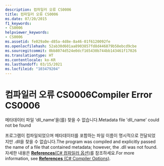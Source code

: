 ```yaml
---
description: 컴파일러 오류 CS0006
title: 컴파일러 오류 CS0006
ms.date: 07/20/2015
f1_keywords:
- CS0006
helpviewer_keywords:
- CS0006
ms.assetid: fe029a0e-d85a-4d8e-8a46-01f6120092fe
ms.openlocfilehash: 52ab30d601aa8903857fd8d446879b58ebcd9cbe
ms.sourcegitcommit: 0bb8074d524e0dcf165430b744bb143461f17026
ms.translationtype: HT
ms.contentlocale: ko-KR
ms.lasthandoff: 03/15/2021
ms.locfileid: "103479204"
---
```

# <a name="compiler-error-cs0006"></a><span data-ttu-id="40913-103">컴파일러 오류 CS0006</span><span class="sxs-lookup"><span data-stu-id="40913-103">Compiler Error CS0006</span></span>

<span data-ttu-id="40913-104">메타데이터 파일 ‘dll_name’을(를) 찾을 수 없습니다.</span><span class="sxs-lookup"><span data-stu-id="40913-104">Metadata file 'dll_name' could not be found</span></span>
  
 <span data-ttu-id="40913-105">프로그램이 컴파일되었으며 메타데이터를 포함하는 파일 이름이 명시적으로 전달되었지만 .dll을 찾을 수 없습니다.</span><span class="sxs-lookup"><span data-stu-id="40913-105">The program was compiled and explicitly passed the name of a file that contained metadata; however, the .dll was not found.</span></span> <span data-ttu-id="40913-106">자세한 내용은 [**References**(C# 컴파일러 옵션)](../compiler-options/inputs.md#references)를 참조하세요.</span><span class="sxs-lookup"><span data-stu-id="40913-106">For more information, see [**References** (C# Compiler Options)](../compiler-options/inputs.md#references).</span></span>
